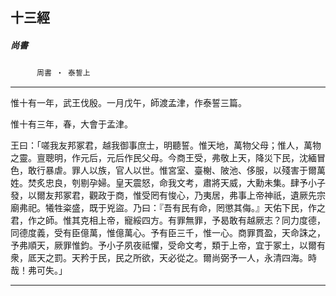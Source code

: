 

## 十三經

##### 尚書
　　　`周書 ‧ 泰誓上`

* * *

惟十有一年，武王伐殷。一月戊午，師渡孟津，作泰誓三篇。

惟十有三年，春，大會于孟津。

王曰：「嗟我友邦冢君，越我御事庶士，明聽誓。惟天地，萬物父母；惟人，萬物之靈。亶聰明，作元后，元后作民父母。今商王受，弗敬上天，降災下民，沈緬冒色，敢行暴虐。罪人以族，官人以世。惟宮室、臺榭、陂池、侈服，以殘害于爾萬姓。焚炙忠良，刳剔孕婦。皇天震怒，命我文考，肅將天威，大勳未集。肆予小子發，以爾友邦冢君，觀政于商，惟受罔有悛心，乃夷居，弗事上帝神祇，遺厥先宗廟弗祀。犧牲粢盛，既于兇盜。乃曰：『吾有民有命，罔懲其侮。』天佑下民，作之君，作之師。惟其克相上帝，寵綏四方。有罪無罪，予曷敢有越厥志？同力度德，同德度義，受有臣億萬，惟億萬心。予有臣三千，惟一心。商罪貫盈，天命誅之，予弗順天，厥罪惟鈞。予小子夙夜祗懼，受命文考，類于上帝，宜于冢土，以爾有衆，厎天之罰。天矜于民，民之所欲，天必從之。爾尚弼予一人，永清四海。時哉！弗可失。」

* * *

